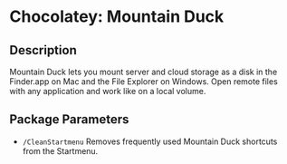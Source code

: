 # Chocolatey: Mountain Duck

## Description

Mountain Duck lets you mount server and cloud storage as a disk in the Finder.app on Mac and the File Explorer on Windows. Open remote files with any application and work like on a local volume.

## Package Parameters

* `/CleanStartmenu` Removes frequently used Mountain Duck shortcuts from the Startmenu.
